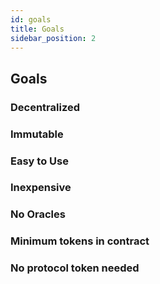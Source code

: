 ```yaml
---
id: goals
title: Goals
sidebar_position: 2
---
```


## Goals

### Decentralized

### Immutable

### Easy to Use

### Inexpensive

### No Oracles

### Minimum tokens in contract

### No protocol token needed